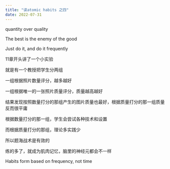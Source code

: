 ```yaml
---
title: "读atomic habits 之四"
date: 2022-07-31
---
```


quantity over quality

The best is the enemy of the good

Just do it, and do it frequently

11章开头讲了一个小实验

就是有一个教授把学生分两组

一组根据照片数量评分，越多越好

一组根据唯一的一张照片质量评分，质量越高越好

结果发现按照数量打分的那组产生的图片质量也最好，根据质量打分的那一组质量反而很平庸

根据数量打分的那一组，学生会尝试各种技术和设置

而根据质量打分的那组，理论多实践少

所以题海战术是有效的

练的多了，就成为肌肉记忆，脑里的神经元都会不一样

Habits form based on frequency, not time
